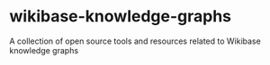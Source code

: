 # wikibase-knowledge-graphs
A collection of open source tools and resources related to Wikibase knowledge graphs
